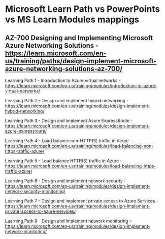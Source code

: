 # Microsoft Learn Path vs PowerPoints vs MS Learn Modules mappings

## AZ-700 Designing and Implementing Microsoft Azure Networking Solutions - https://learn.microsoft.com/en-us/training/paths/design-implement-microsoft-azure-networking-solutions-az-700/

Learning Path 1 - Introduction to Azure virtual networks - https://learn.microsoft.com/en-us/training/modules/introduction-to-azure-virtual-networks/ <br>

Learning Path 2 - Design and implement hybrid networking - https://learn.microsoft.com/en-us/training/modules/design-implement-hybrid-networking/ <br>

Learning Path 3 - Design and implement Azure ExpressRoute - https://learn.microsoft.com/en-us/training/modules/design-implement-azure-expressroute/ <br>

Learning Path 4 - Load balance non-HTTP(S) traffic in Azure - https://learn.microsoft.com/en-us/training/modules/load-balancing-non-https-traffic-azure/ <br>

Learning Path 5 - Load balance HTTP(S) traffic in Azure - https://learn.microsoft.com/en-us/training/modules/load-balancing-https-traffic-azure/ <br>

Learning Path 6 - Design and implement network security - https://learn.microsoft.com/en-us/training/modules/design-implement-network-security-monitoring/ <br>

Learning Path 7 - Design and implement private access to Azure Services - https://learn.microsoft.com/en-us/training/modules/design-implement-private-access-to-azure-services/ <br>

Learning Path 8 - Design and implement network monitoring = https://learn.microsoft.com/en-us/training/modules/design-implement-network-monitoring/ <br>